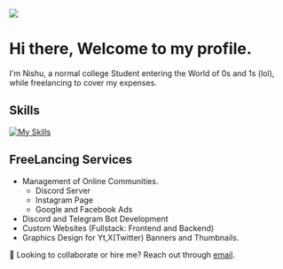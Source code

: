 ![](https://github.com/Nishu-workspace/Nishu-workspace/blob/df0fc2bca64dd619cebb249ba52378b99e2305ca/hi-there.gif)
# Hi there, Welcome to my profile. 
I'm Nishu, a normal college Student entering the World of 0s and 1s (lol), while freelancing to cover my expenses.

## Skills

[![My Skills](https://skillicons.dev/icons?i=js,html,css,nodejs,c,py,java,mongodb,mysql)](https://youtu.be/xvFZjo5PgG0?si=5EmQVk1Dgwc8I4oQ)

## FreeLancing Services
- Management of Online Communities.
  - Discord Server
  - Instagram Page
  - Google and Facebook Ads
- Discord and Telegram Bot Development
- Custom Websites (Fullstack: Frontend and Backend)
- Graphics Design for Yt,X(Twitter) Banners and Thumbnails.

💼 Looking to collaborate or hire me? Reach out through [email](mailto:nishu.workspace@gmail.com?subject=[GitHub]%20Collab%20or%20Hire).
  
<!--
**Nishu-workspace/Nishu-workspace** is a ✨ _special_ ✨ repository because its `README.md` (this file) appears on your GitHub profile.

